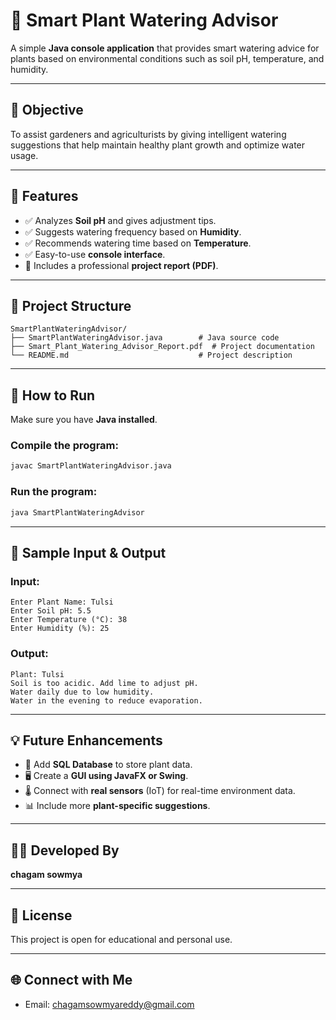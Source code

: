# 🌿 Smart Plant Watering Advisor

A simple **Java console application** that provides smart watering advice for plants based on environmental conditions such as soil pH, temperature, and humidity.

---

## 📌 Objective
To assist gardeners and agriculturists by giving intelligent watering suggestions that help maintain healthy plant growth and optimize water usage.

---

## 🧠 Features

- ✅ Analyzes **Soil pH** and gives adjustment tips.
- ✅ Suggests watering frequency based on **Humidity**.
- ✅ Recommends watering time based on **Temperature**.
- ✅ Easy-to-use **console interface**.
- 📄 Includes a professional **project report (PDF)**.

---

## 📂 Project Structure

```
SmartPlantWateringAdvisor/
├── SmartPlantWateringAdvisor.java        # Java source code
├── Smart_Plant_Watering_Advisor_Report.pdf  # Project documentation
└── README.md                             # Project description
```

---

## 🔧 How to Run

Make sure you have **Java installed**.

### Compile the program:
```bash
javac SmartPlantWateringAdvisor.java
```

### Run the program:
```bash
java SmartPlantWateringAdvisor
```

---

## 🧪 Sample Input & Output

### Input:
```
Enter Plant Name: Tulsi
Enter Soil pH: 5.5
Enter Temperature (°C): 38
Enter Humidity (%): 25
```

### Output:
```
Plant: Tulsi
Soil is too acidic. Add lime to adjust pH.
Water daily due to low humidity.
Water in the evening to reduce evaporation.
```

---

## 💡 Future Enhancements

- 🔌 Add **SQL Database** to store plant data.
- 🖥 Create a **GUI using JavaFX or Swing**.
- 🌡 Connect with **real sensors** (IoT) for real-time environment data.
- 📊 Include more **plant-specific suggestions**.

---

## 👩‍💻 Developed By
**chagam sowmya**

---

## 📃 License
This project is open for educational and personal use.

---

## 🌐 Connect with Me
- Email: chagamsowmyareddy@gmail.com

